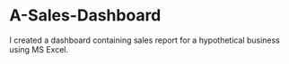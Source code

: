 # A-Sales-Dashboard
I created a dashboard containing sales report for a hypothetical business using MS Excel.
